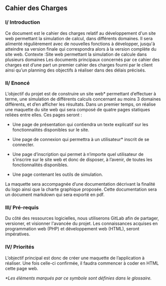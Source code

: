 ## Cahier des Charges

### I/ Introduction

Ce document est le cahier des charges relatif au développement d'un site web
permettant la simulation de calcul, dans différents domaines. Il sera alimenté
régulièrement avec de nouvelles fonctions à développer, jusqu'à atteindre sa version
finale qui correspondra alors à la version complète du site web.
Contexte :Site web permettant la simulation de calcule dans plusieurs domaines
Les documents principaux concernés par ce cahier des charges est d’une part un
premier cahier des charges fourni par le client ainsi qu’un planning des objectifs à
réaliser dans des délais précisés.

### II/ Enoncé

L’objectif du projet est de construire un site web\* permettant d’effectuer à terme,
une simulation de différents calculs concernant au moins 3 domaines différents, et
d’en afficher les résultats. Dans un premier temps, on réalise une maquette du site
web qui sera composé de quatre pages statiques reliées entre elles. Ces pages seront :


- Une page de présentation qui contiendra un texte explicatif sur les
fonctionnalités disponibles sur le site.

- Une page de connexion qui permettra à un utilisateur\* inscrit de se connecter.

- Une page d’inscription qui permet à n’importe quel utilisateur de s’inscrire sur
le site web et donc de disposer, à l’avenir, de toutes les fonctionnalités
disponibles.

- Une page contenant les outils de simulation.

La maquette sera accompagnée d’une documentation décrivant la finalité du logo
ainsi que la charte graphique proposée. Cette documentation sera un document
markdown qui sera exporté en pdf.

### III/ Pré-requis

Du côté des ressources logicielles, nous utiliserons GitLab afin de partager,
versioner, et visionner l'avancée du projet.
Les connaissances acquises en programmation web (PHP) et développement web
(HTML), seront impératives.

### IV/ Priorités

L’objectif principal est donc de créer une maquette de l’application à réaliser.
Une fois celle-ci confirmée, il faudra commencer à coder en HTML cette page web.

*\*Les éléments marqués par ce symbole sont définies dans le glossaire.*
